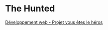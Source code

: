 # The Hunted
[Développement web - Projet vous êtes le héros](https://smnarnold.com/projets/vous-etes-le-heros)
